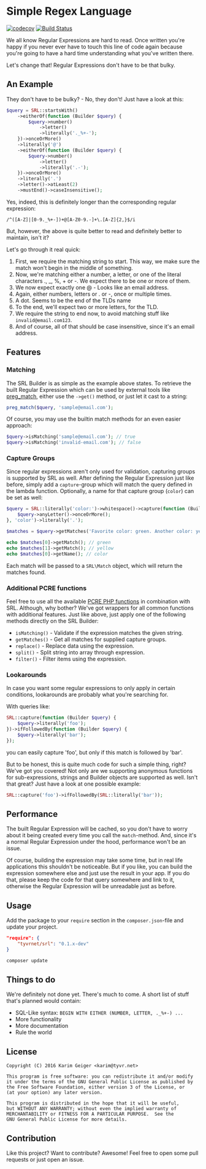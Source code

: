 # Simple Regex Language

[![codecov](https://codecov.io/gh/TYVRNET/SRL/branch/master/graph/badge.svg)](https://codecov.io/gh/TYVRNET/SRL)
[![Build Status](https://travis-ci.org/TYVRNET/SRL.svg?branch=master)](https://travis-ci.org/TYVRNET/SRL)

We all know Regular Expressions are hard to read. Once written you're
happy if you never ever have to touch this line of code again because
you're going to have a hard time understanding what you've written there.

Let's change that! Regular Expressions don't have to be that bulky.

## An Example

They don't have to be bulky? - No, they don't! Just have a look at this:

```php
$query = SRL::startsWith()
    ->eitherOf(function (Builder $query) {
        $query->number()
            ->letter()
            ->literally('._%+-');
    })->onceOrMore()
    ->literally('@')
    ->eitherOf(function (Builder $query) {
        $query->number()
            ->letter()
            ->literally('.-');
    })->onceOrMore()
    ->literally('.')
    ->letter()->atLeast(2)
    ->mustEnd()->caseInsensitive();
```

Yes, indeed, this is definitely longer than the corresponding regular expression:

```
/^([A-Z]|[0-9._%+-])+@[A-Z0-9.-]+\.[A-Z]{2,}$/i
```

But, however, the above is quite better to read and definitely better
to maintain, isn't it?

Let's go through it real quick:

1. First, we require the matching string to start. This way, we make sure
the match won't begin in the middle of something.
2. Now, we're matching either a number, a letter, or one of the literal
characters ., _, %, + or -. We expect there to be one or more of them.
3. We now expect exactly one @ - Looks like an email address.
4. Again, either numbers, letters or . or -, once or multiple times.
5. A dot. Seems to be the end of the TLDs name
6. To the end, we'll expect two or more letters, for the TLD.
7. We require the string to end now, to avoid matching stuff like 
`invalid@email.com123`.
8. And of course, all of that should be case insensitive, since it's
an email address.

## Features

### Matching

The SRL Builder is as simple as the example above states. To retrieve
the built Regular Expression which can be used by external tools like
[preg_match](http://php.net/manual/en/function.preg-match.php), either
use the `->get()` method, or just let it cast to a string:

```php
preg_match($query, 'sample@email.com');
```

Of course, you may use the builtin match methods for an even easier
approach:

```php
$query->isMatching('sample@email.com'); // true
$query->isMatching('invalid-email.com'); // false
```

### Capture Groups

Since regular expressions aren't only used for validation, capturing
groups is supported by SRL as well. After defining the Regular
Expression just like before, simply add a `capture`-group which will
match the query defined in the lambda function. Optionally, a name for
that capture group (`color`) can be set as well:

```php
$query = SRL::literally('color:')->whitespace()->capture(function (Builder $query) {
    $query->anyLetter()->onceOrMore();
}, 'color')->literally('.');

$matches = $query->getMatches('Favorite color: green. Another color: yellow.');

echo $matches[0]->getMatch(); // green
echo $matches[1]->getMatch(); // yellow
echo $matches[0]->getName(); // color
```

Each match will be passed to a `SRL\Match` object, which will return the
matches found.

### Additional PCRE functions

Feel free to use all the available [PCRE PHP functions](http://php.net/manual/en/ref.pcre.php)
in combination with SRL. Although, why bother? We've got wrappers for
all common functions with additional features. Just like above, just
apply one of the following methods directly on the SRL Builder:

* `isMatching()` - Validate if the expression matches the given string.
* `getMatches()` - Get all matches for supplied capture groups.
* `replace()` - Replace data using the expression.
* `split()` - Split string into array through expression.
* `filter()` - Filter items using the expression.

### Lookarounds

In case you want some regular expressions to only apply in certain
conditions, lookarounds are probably what you're searching for.

With queries like:

```php
SRL::capture(function (Builder $query) {
    $query->literally('foo');
})->ifFollowedBy(function (Builder $query) {
    $query->literally('bar');
});
```

you can easily capture 'foo', but only if this match is followed by
'bar'.

But to be honest, this is quite much code for such a simple thing, right?
We've got you covered! Not only are we supporting anonymous functions
for sub-expressions, strings and Builder objects are supported as well.
Isn't that great? Just have a look at one possible example:

```php
SRL::capture('foo')->ifFollowedBy(SRL::literally('bar'));
```

## Performance

The built Regular Expression will be cached, so you don't have to worry
about it being created every time you call the `match`-method. And,
since it's a normal Regular Expression under the hood, performance
won't be an issue.

Of course, building the expression may take some time, but in real life
applications this shouldn't be noticeable. But if you like, you can
build the expression somewhere else and just use the result in your app.
If you do that, please keep the code for that query somewhere and link
to it, otherwise the Regular Expression will be unreadable just as before.

## Usage

Add the package to your ``require`` section in the ``composer.json``-file
and update your project.

```json
"require": {
    "tyvrnet/srl": "0.1.x-dev"
}
```

```sh
composer update
```

## Things to do

We're definitely not done yet. There's much to come. A short list of
stuff that's planned would contain:

* SQL-Like syntax: `BEGIN WITH EITHER (NUMBER, LETTER, ._%+-) ...`
* More functionality
* More documentation
* Rule the world

## License

    Copyright (C) 2016 Karim Geiger <karim@tyvr.net>

    This program is free software: you can redistribute it and/or modify
    it under the terms of the GNU General Public License as published by
    the Free Software Foundation, either version 3 of the License, or
    (at your option) any later version.

    This program is distributed in the hope that it will be useful,
    but WITHOUT ANY WARRANTY; without even the implied warranty of
    MERCHANTABILITY or FITNESS FOR A PARTICULAR PURPOSE.  See the
    GNU General Public License for more details.

## Contribution

Like this project? Want to contribute? Awesome! Feel free to open some
pull requests or just open an issue.